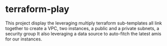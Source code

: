 # terraform-play
This project display the leveraging multiply terraform sub-templates all link together to create a VPC, two instances, a public and a private subnets, a security group It also leveraging a data source to auto-fitch the latest amis for our instances.  
